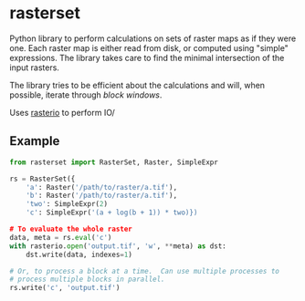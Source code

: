 # rasterset

Python library to perform calculations on sets of raster maps as if they
were one.  Each raster map is either read from disk, or computed using
"simple" expressions.  The library takes care to find the minimal
intersection of the input rasters. 

The library tries to be efficient about the calculations and will, when
possible, iterate through *block windows*.  

Uses [rasterio](https://github.com/mapbox/rasterio) to perform IO/


## Example

```python
from rasterset import RasterSet, Raster, SimpleExpr

rs = RasterSet({
	'a': Raster('/path/to/raster/a.tif'),
	'b': Raster('/path/to/raster/a.tif'),
	'two': SimpleExpr(2)
	'c': SimpleExpr('(a + log(b + 1)) * two)})

# To evaluate the whole raster
data, meta = rs.eval('c')
with rasterio.open('output.tif', 'w', **meta) as dst:
    dst.write(data, indexes=1)

# Or, to process a block at a time.  Can use multiple processes to
# process multiple blocks in parallel.
rs.write('c', 'output.tif')

```
